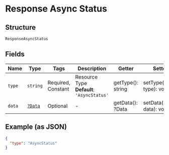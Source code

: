 
# Response Async Status

## Structure

`ResponseAsyncStatus`

## Fields

| Name | Type | Tags | Description | Getter | Setter |
|  --- | --- | --- | --- | --- | --- |
| `type` | `string` | Required, Constant | Resource Type<br>**Default**: `'AsyncStatus'` | getType(): string | setType(string type): void |
| `data` | [`?Data`](../../doc/models/data.md) | Optional | - | getData(): ?Data | setData(?Data data): void |

## Example (as JSON)

```json
{
  "type": "AsyncStatus"
}
```

